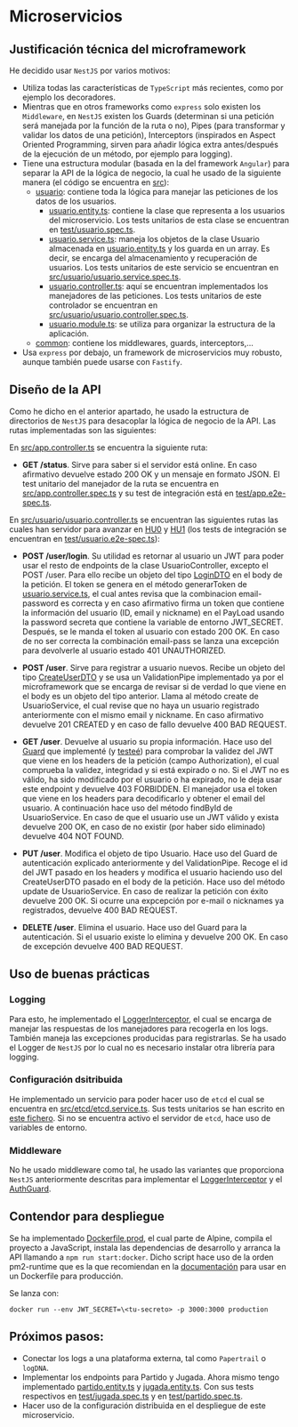 # Microservicios
## Justificación técnica del microframework

He decidido usar `NestJS` por varios motivos:
- Utiliza todas las características de `TypeScript` más recientes, como por ejemplo los decoradores.
- Mientras que en otros frameworks como `express` solo existen los `Middleware`, en `NestJS` existen los Guards (determinan si una petición será manejada por la función de la ruta o no), Pipes (para transformar y validar los datos de una petición), Interceptors (inspirados en Aspect Oriented Programming, sirven para añadir lógica extra antes/después de la ejecución de un método, por ejemplo para logging).
- Tiene una estructura modular (basada en la del framework `Angular`) para separar la API de la lógica de negocio, la cual he usado de la siguiente manera (el código se encuentra en [src](https://github.com/ManuelJNunez/footStats/tree/master/src)):
  - [usuario](https://github.com/ManuelJNunez/footStats/tree/master/src/usuario): contiene toda la lógica para manejar las peticiones de los datos de los usuarios.
    - [usuario.entity.ts](https://github.com/ManuelJNunez/footStats/tree/master/src/usuario/usuario.entity.ts): contiene la clase que representa a los usuarios del microservicio. Los tests unitarios de esta clase se encuentran en [test/usuario.spec.ts](https://github.com/ManuelJNunez/footStats/blob/master/test/usuario.spec.ts).
    - [usuario.service.ts](https://github.com/ManuelJNunez/footStats/tree/master/src/usuario/usuario.service.ts): maneja los objetos de la clase Usuario almacenada en [usuario.entity.ts](https://github.com/ManuelJNunez/footStats/tree/master/src/usuario/usuario.entity.ts) y los guarda en un array. Es decir, se encarga del almacenamiento y recuperación de usuarios. Los tests unitarios de este servicio se encuentran en [src/usuario/usuario.service.spec.ts](https://github.com/ManuelJNunez/footStats/tree/master/src/usuario/usuario.service.spec.ts).
    - [usuario.controller.ts](https://github.com/ManuelJNunez/footStats/tree/master/src/usuario/usuario.controller.ts): aquí se encuentran implementados los manejadores de las peticiones. Los tests unitarios de este controlador se encuentran en [src/usuario/usuario.controller.spec.ts](https://github.com/ManuelJNunez/footStats/tree/master/src/usuario/usuario.controller.spec.ts).
    - [usuario.module.ts](https://github.com/ManuelJNunez/footStats/tree/master/src/usuario/usuario.module.ts): se utiliza para organizar la estructura de la aplicación.
  - [common](https://github.com/ManuelJNunez/footStats/tree/master/src/common): contiene los middlewares, guards, interceptors,...
- Usa `express` por debajo, un framework de microservicios muy robusto, aunque también puede usarse con `Fastify`.

## Diseño de la API

Como he dicho en el anterior apartado, he usado la estructura de directorios de `NestJS` para desacoplar la lógica de negocio de la API. Las rutas implementadas son las siguientes:

En [src/app.controller.ts](https://github.com/ManuelJNunez/footStats/blob/master/src/app.controller.ts) se encuentra la siguiente ruta:
- **GET /status**. Sirve para saber si el servidor está online. En caso afirmativo devuelve estado 200 OK y un mensaje en formato JSON. El test unitario del manejador de la ruta se encuentra en [src/app.controller.spec.ts](https://github.com/ManuelJNunez/footStats/blob/master/src/app.controller.spec.ts) y su test de integración está en [test/app.e2e-spec.ts](https://github.com/ManuelJNunez/footStats/blob/master/test/app.e2e-spec.ts).

En [src/usuario/usuario.controller.ts](https://github.com/ManuelJNunez/footStats/blob/master/src/usuario/usuario.controller.ts) se encuentran las siguientes rutas las cuales han servidor para avanzar en [HU0](https://github.com/ManuelJNunez/footStats/issues/3) y [HU1](https://github.com/ManuelJNunez/footStats/issues/4) (los tests de integración se encuentran en [test/usuario.e2e-spec.ts](https://github.com/ManuelJNunez/footStats/blob/master/test/usuario.e2e-spec.ts)):
- **POST /user/login**. Su utilidad es retornar al usuario un JWT para poder usar el resto de endpoints de la clase UsuarioController, excepto el POST /user. Para ello recibe un objeto del tipo [LoginDTO](https://github.com/ManuelJNunez/footStats/blob/master/src/usuario/dto/login.dto.ts) en el body de la petición. El token se genera en el método generarToken de [usuario.service.ts](https://github.com/ManuelJNunez/footStats/blob/master/src/usuario/usuario.service.ts), el cual antes revisa que la combinacion email-password es correcta y en caso afirmativo firma un token que contiene la información del usuario (ID, email y nickname) en el PayLoad usando la password secreta que contiene la variable de entorno JWT_SECRET. Después, se le manda el token al usuario con estado 200 OK. En caso de no ser correcta la combinación email-pass se lanza una excepción para devolverle al usuario estado 401 UNAUTHORIZED.

- **POST /user**. Sirve para registrar a usuario nuevos. Recibe un objeto del tipo [CreateUserDTO](https://github.com/ManuelJNunez/footStats/blob/master/src/usuario/dto/create-user.dto.ts) y se usa un ValidationPipe implementado ya por el microframework que se encarga de revisar si de verdad lo que viene en el body es un objeto del tipo anterior. Llama al método create de UsuarioService, el cual revise que no haya un usuario registrado anteriormente con el mismo email y nickname. En caso afirmativo devuelve 201 CREATED y en caso de fallo devuelve 400 BAD REQUEST.

- **GET /user**. Devuelve al usuario su propia información. Hace uso del [Guard](https://github.com/ManuelJNunez/footStats/blob/master/src/common/guards/auth.guard.ts) que implementé (y [testeé](https://github.com/ManuelJNunez/footStats/blob/master/src/common/guards/auth.guard.spec.ts)) para comprobar la validez del JWT que viene en los headers de la petición (campo Authorization), el cual comprueba la validez, integridad y si está expirado o no. Si el JWT no es válido, ha sido modificado por el usuario o ha expirado, no le deja usar este endpoint y devuelve 403 FORBIDDEN. El manejador usa el token que viene en los headers para decodificarlo y obtener el email del usuario. A continuación hace uso del método findById de UsuarioService. En caso de que el usuario use un JWT válido y exista devuelve 200 OK, en caso de no existir (por haber sido eliminado) devuelve 404 NOT FOUND.

- **PUT /user**. Modifica el objeto de tipo Usuario. Hace uso del Guard de autenticación explicado anteriormente y del ValidationPipe. Recoge el id del JWT pasado en los headers y modifica el usuario haciendo uso del CreateUserDTO pasado en el body de la petición. Hace uso del método update de UsuarioService. En caso de realizar la petición con éxito devuelve 200 OK. Si ocurre una expcepción por e-mail o nicknames ya registrados, devuelve 400 BAD REQUEST.

- **DELETE /user**. Elimina el usuario. Hace uso del Guard para la autenticación. Si el usuario existe lo elimina y devuelve 200 OK. En caso de excepción devuelve 400 BAD REQUEST.

## Uso de buenas prácticas
### Logging

Para esto, he implementado el [LoggerInterceptor](https://github.com/ManuelJNunez/footStats/blob/master/src/common/interceptors/logger.interceptor.ts), el cual se encarga de manejar las respuestas de los manejadores para recogerla en los logs. También maneja las excepciones producidas para registrarlas. Se ha usado el Logger de `NestJS` por lo cual no es necesario instalar otra librería para logging.

### Configuración dsitribuida

He implementado un servicio para poder hacer uso de `etcd` el cual se encuentra en [src/etcd/etcd.service.ts](https://github.com/ManuelJNunez/footStats/blob/master/src/etcd/etcd.service.ts). Sus tests unitarios se han escrito en [este fichero](https://github.com/ManuelJNunez/footStats/blob/master/src/etcd/etcd.service.spec.ts). Si no se encuentra activo el servidor de `etcd`, hace uso de variables de entorno.

### Middleware

No he usado middleware como tal, he usado las variantes que proporciona `NestJS` anteriormente descritas para implementar el [LoggerInterceptor](https://github.com/ManuelJNunez/footStats/blob/master/src/common/interceptors/logger.interceptor.ts) y el [AuthGuard](https://github.com/ManuelJNunez/footStats/blob/master/src/common/guards/auth.guard.ts).

## Contendor para despliegue

Se ha implementado [Dockerfile.prod](https://github.com/ManuelJNunez/footStats/blob/master/Dockerfile.prod), el cual parte de Alpine, compila el proyecto a JavaScript, instala las dependencias de desarrollo y arranca la API llamando a `npm run start:docker`. Dicho script hace uso de la orden pm2-runtime que es la que recomiendan en la [documentación](https://pm2.keymetrics.io/docs/usage/docker-pm2-nodejs/) para usar en un Dockerfile para producción.

Se lanza con:

    docker run --env JWT_SECRET=\<tu-secreto> -p 3000:3000 production 

## Próximos pasos:

- Conectar los logs a una plataforma externa, tal como `Papertrail` o `logDNA`.
- Implementar los endpoints para Partido y Jugada. Ahora mismo tengo implementado [partido.entity.ts](https://github.com/ManuelJNunez/footStats/blob/master/src/partido/partido.entity.ts) y [jugada.entity.ts](https://github.com/ManuelJNunez/footStats/blob/master/src/jugada/jugada.entity.ts). Con sus tests respectivos en [test/jugada.spec.ts](https://github.com/ManuelJNunez/footStats/blob/master/test/jugada.spec.ts) y en [test/partido.spec.ts](https://github.com/ManuelJNunez/footStats/blob/master/test/partido.spec.ts).
- Hacer uso de la configuración distribuida en el despliegue de este microservicio.
